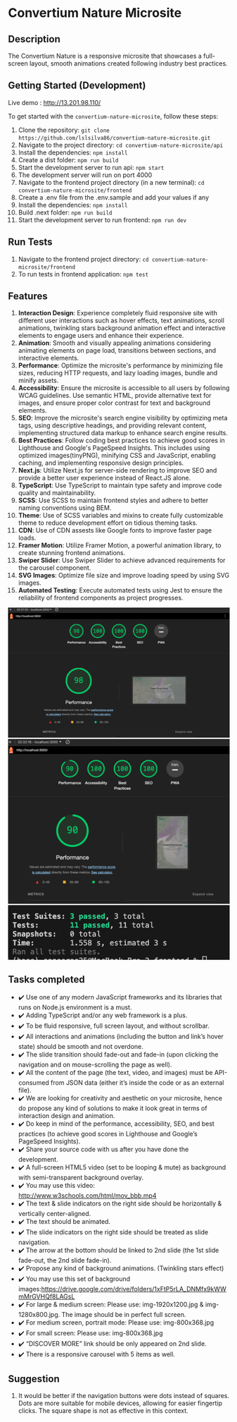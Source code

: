 # Convertium Nature Microsite

## Description

The Convertium Nature is a responsive microsite that showcases a full-screen layout, smooth animations created following industry best practices.

## Getting Started (Development)

Live demo : http://13.201.98.110/

To get started with the `convertium-nature-microsite`, follow these steps:

1. Clone the repository: `git clone https://github.com/lslsilva86/convertium-nature-microsite.git`
2. Navigate to the project directory: `cd convertium-nature-microsite/api`
3. Install the dependencies: `npm install`
4. Create a dist folder: `npm run build`
5. Start the development server to run api: `npm start`
6. The development server will run on port 4000
7. Navigate to the frontend project directory (in a new terminal): `cd convertium-nature-microsite/frontend`
8. Create a .env file from the .env.sample and add your values if any
9. Install the dependencies: `npm install`
10. Build .next folder: `npm run build`
11. Start the development server to run frontend: `npm run dev`

## Run Tests

1. Navigate to the frontend project directory: `cd convertium-nature-microsite/frontend`
2. To run tests in frontend application: `npm test`

## Features

1. **Interaction Design**: Experience completely fluid responsive site with different user interactions such as hover effects, text animations, scroll animations, twinkling stars background animation effect and interactive elements to engage users and enhance their experience.
2. **Animation**: Smooth and visually appealing animations considering animating elements on page load, transitions between sections, and interactive elements.
3. **Performance**: Optimize the microsite's performance by minimizing file sizes, reducing HTTP requests, and lazy loading images, bundle and minify assets.
4. **Accessibility**: Ensure the microsite is accessible to all users by following WCAG guidelines. Use semantic HTML, provide alternative text for images, and ensure proper color contrast for text and background elements.
5. **SEO**: Improve the microsite's search engine visibility by optimizing meta tags, using descriptive headings, and providing relevant content, implementing structured data markup to enhance search engine results.
6. **Best Practices**: Follow coding best practices to achieve good scores in Lighthouse and Google's PageSpeed Insights. This includes using optimized images(tinyPNG), minifying CSS and JavaScript, enabling caching, and implementing responsive design principles.
7. **Next.js**: Utilize Next.js for server-side rendering to improve SEO and provide a better user experience instead of React.JS alone.
8. **TypeScript**: Use TypeScript to maintain type safety and improve code quality and maintainability.
9. **SCSS**: Use SCSS to maintain frontend styles and adhere to better naming conventions using BEM.
10. **Theme**: Use of SCSS variables and mixins to create fully customizable theme to reduce development effort on tidious theming tasks.
11. **CDN**: Use of CDN assests like Google fonts to improve faster page loads.
12. **Framer Motion**: Utilize Framer Motion, a powerful animation library, to create stunning frontend animations.
13. **Swiper Slider**: Use Swiper Slider to achieve advanced requirements for the carousel component.
14. **SVG Images**: Optimize file size and improve loading speed by using SVG images.
15. **Automated Testing**: Execute automated tests using Jest to ensure the reliability of frontend components as project progresses.

![Lighthouse score - Desktop](https://github.com/lslsilva86/convertium-nature-microsite/blob/main/_screenprints/lighthouse-desktop.png)
![Lighthouse score - Mobile](https://github.com/lslsilva86/convertium-nature-microsite/blob/main/_screenprints/lighthouse-mobile.png)
![Automated test results](https://github.com/lslsilva86/convertium-nature-microsite/blob/main/_screenprints/testcases.png)

## Tasks completed

- ✔️ Use one of any modern JavaScript frameworks and its libraries that runs on Node.js environment is a must.
- ✔️ Adding TypeScript and/or any web framework is a plus.
- ✔️ To be fluid responsive, full screen layout, and without scrollbar.
- ✔️ All interactions and animations (including the button and link’s hover state) should be smooth and not overdone.
- ✔️ The slide transition should fade-out and fade-in (upon clicking the navigation and on mouse-scrolling the page as well).
- ✔️ All the content of the page (the text, video, and images) must be API-consumed from JSON data (either it’s inside the code or as an external file).
- ✔️ We are looking for creativity and aesthetic on your microsite, hence do propose any kind of solutions to make it look great in terms of interaction design and animation.
- ✔️ Do keep in mind of the performance, accessibility, SEO, and best practices (to achieve good scores in Lighthouse and Google’s PageSpeed Insights).
- ✔️ Share your source code with us after you have done the development.
- ✔️ A full-screen HTML5 video (set to be looping & mute) as background with semi-transparent background overlay.
- ✔️ You may use this video: http://www.w3schools.com/html/mov_bbb.mp4
- ✔️ The text & slide indicators on the right side should be horizontally & vertically center-aligned.
- ✔️ The text should be animated.
- ✔️ The slide indicators on the right side should be treated as slide navigation.
- ✔️ The arrow at the bottom should be linked to 2nd slide (the 1st slide fade-out, the 2nd slide fade-in).
- ✔️ Propose any kind of background animations. (Twinkling stars effect)
- ✔️ You may use this set of background images:https://drive.google.com/drive/folders/1xFtP5rLA_DNMfx9kWWmMrGVHQf8LAGsL
- ✔️ For large & medium screen: Please use: img-1920x1200.jpg & img-1280x800.jpg. The image should be in perfect full screen.
- ✔️ For medium screen, portrait mode: Please use: img-800x368.jpg
- ✔️ For small screen: Please use: img-800x368.jpg
- ✔️ “DISCOVER MORE” link should be only appeared on 2nd slide.
- ✔️ There is a responsive carousel with 5 items as well.

## Suggestion

1. It would be better if the navigation buttons were dots instead of squares. Dots are more suitable for mobile devices, allowing for easier fingertip clicks. The square shape is not as effective in this context.
